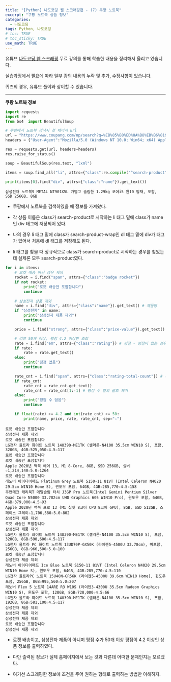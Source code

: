 ```yaml
---
title: "[Python] 나도코딩 웹 스크래핑편 - (7) 쿠팡 노트북"
excerpt: "쿠팡 노트북 상품 정보"
categories: 
  - 나도코딩
tags: Python, 나도코딩
# toc: TRUE
# toc_sticky: TRUE
use_math: TRUE
---
```


유튜브 [나도코딩 웹 스크래핑](https://www.youtube.com/watch?v=yQ20jZwDjTE&t=17499s) 무료 강의를 통해 학습한 내용을 정리해서 올리고 있습니다.

실습과정에서 필요에 따라 일부 강의 내용의 누락 및 추가, 수정사항이 있습니다.

퀴즈의 경우, 유튜브 풀이와 상이할 수 있습니다.

---


**쿠팡 노트북 정보**


```python
import requests
import re
from bs4  import BeautifulSoup

# 쿠팡에서 노트북 검색시 첫 페이지 url
url = "https://www.coupang.com/np/search?q=%EB%85%B8%ED%8A%B8%EB%B6%81&channel=user&component=&eventCategory=SRP&trcid=&traid=&sorter=scoreDesc&minPrice=&maxPrice=&priceRange=&filterType=&listSize=36&filter=&isPriceRange=false&brand=&offerCondition=&rating=0&page=1&rocketAll=false&searchIndexingToken=&backgroundColor="
headers = {"User-Agent":"Mozilla/5.0 (Windows NT 10.0; Win64; x64) AppleWebKit/537.36 (KHTML, like Gecko) Chrome/88.0.4324.104 Safari/537.36"}

res = requests.get(url, headers=headers)
res.raise_for_status()

soup = BeautifulSoup(res.text, "lxml")

items = soup.find_all("li", attrs={"class":re.compile("^search-product")})

print(items[0].find("div", attrs={"class":"name"}).get_text())
```

    삼성전자 노트북9 METAL NT901X5L 가볍고 슬림한 1.29kg 코어i5 윈10 탑재, 포함, SSD 256GB, 8GB
    

- 쿠팡에서 노트북을 검색하였을 때 정보를 가져왔다.


- 각 상품 이름은 class가 search-product로 시작하는 li 태그 밑에 class가 name인 div 태그에 저장되어 있다.


- 나의 경우 li 태그 밑에 class가 search-product-wrap인 dl 태그 밑에 div가 태그가 있어서 처음에 dl 태그를 저장해도 된다.


- li 태그를 찾을 때 정규식으로 class가 search-product로 시작하는 경우를 찾았는데 실제론 모두 search-product였다.


```python
for i in items:
    # 로켓 배송 아닌 경우 제외
    rocket = i.find("span", attrs={"class":"badge rocket"})
    if not rocket:
        print("로켓 배송만 포함합니다")
        continue
        
    # 삼성전자 상품 제외
    name = i.find("div", attrs={"class":"name"}).get_text() # 제품명
    if "삼성전자" in name:
        print("삼성전자 제품 제외")
        continue

    price = i.find("strong", attrs={"class":"price-value"}).get_text() # 가격

    # 리뷰 50개 이상, 평점 4.2 이상만 조회
    rate = i.find("em", attrs={"class":"rating"}) # 평점 - 평점이 없는 경우가 있었음
    if rate:
        rate = rate.get_text()
    else:
        print("평점 없음")
        continue

    rate_cnt = i.find("span", attrs={"class":"rating-total-count"}) # 평점 수 (30)
    if rate_cnt:
        rate_cnt = rate_cnt.get_text()
        rate_cnt = rate_cnt[1:-1] # 평점 수 옆의 괄호 제거
    else:
        print("평점 수 없음")
        continue

    if float(rate) >= 4.2 and int(rate_cnt) >= 50:
        print(name, price, rate, rate_cnt, sep="☆")
```

    로켓 배송만 포함합니다
    삼성전자 제품 제외
    로켓 배송만 포함합니다
    LG전자 울트라 화이트 노트북 14U390-ME1TK (셀러론-N4100 35.5cm WIN10 S), 포함, 320GB, 4GB☆525,050☆4.5☆117
    로켓 배송만 포함합니다
    로켓 배송만 포함합니다
    Apple 2020년 맥북 에어 13, M1 8-Core, 8GB, SSD 256GB, 실버☆1,214,140☆5.0☆1264
    로켓 배송만 포함합니다
    레노버 아이디어패드 Platinum Grey 노트북 S150-11 81VT (Intel Celeron N4020 29.5cm WIN10 Home S), 윈도우 포함, 64GB, 4GB☆285,770☆4.5☆158
    주연테크 캐리북T 메탈슬림 터치 J3GP Pro 노트북(Intel Gemini Pentium Silver Quad Core N5000 33.782cm UHD Graphics 605 WIN10 Pro), 윈도우 포함, 64GB, 4GB☆379,000☆4.5☆93
    Apple 2020년 맥북 프로 13 (M1 칩셋 8코어 CPU 8코어 GPU), 8GB, SSD 512GB, 스페이스 그레이☆1,706,580☆5.0☆802
    삼성전자 제품 제외
    로켓 배송만 포함합니다
    삼성전자 제품 제외
    LG전자 울트라 화이트 노트북 14U390-ME1TK (셀러론-N4100 35.5cm WIN10 S), 포함, 320GB, 8GB☆590,600☆4.5☆117
    LG전자 울트라 PC 화이트 노트북 13UD70P-GX50K (라이젠5-4500U 33.78cm), 미포함, 256GB, 8GB☆966,500☆5.0☆100
    로켓 배송만 포함합니다
    삼성전자 제품 제외
    레노버 아이디어패드 Ice Blue 노트북 S150-11 81VT (Intel Celeron N4020 29.5cm WIN10 Home S), 윈도우 포함, 64GB, 4GB☆285,770☆4.5☆110
    LG전자 울트라PC 노트북 15U40N-GR56K (라이젠5-4500U 39.6cm WIN10 Home), 윈도우 포함, 256GB, 8GB☆995,560☆5.0☆207
    레노버 Flex 5 노트북 14ARE R3 W10S (라이젠3-4300U 35.5cm Radeon Graphics WIN10 S), 윈도우 포함, 128GB, 8GB☆728,000☆4.5☆66
    LG전자 울트라 화이트 노트북 14U390-ME1TK (셀러론-N4100 35.5cm WIN10 S), 포함, 192GB, 8GB☆581,100☆4.5☆117
    삼성전자 제품 제외
    삼성전자 제품 제외
    삼성전자 제품 제외
    로켓 배송만 포함합니다
    삼성전자 제품 제외
    

- 로켓 배송이고, 삼성전자 제품이 아니며 평점 수가 50개 이상 평점이 4.2 이상인 상품 정보를 출력하였다.


- 다만 출력된 정보가 실제 홈페이지에서 보는 것과 다른데 어떠한 문제인지는 모르겠다.


- 여기선 스크래핑한 정보에 조건을 주어 원하는 형태로 출력하는 방법만 이해하자.
